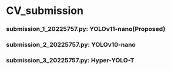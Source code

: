 # CV_submission


### submission_1_20225757.py: YOLOv11-nano(Proposed)

### submission_2_20225757.py: YOLOv10-nano

### submission_3_20225757.py: Hyper-YOLO-T
